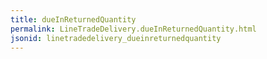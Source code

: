 ```yaml
---
title: dueInReturnedQuantity
permalink: LineTradeDelivery.dueInReturnedQuantity.html
jsonid: linetradedelivery_dueinreturnedquantity
---
```

